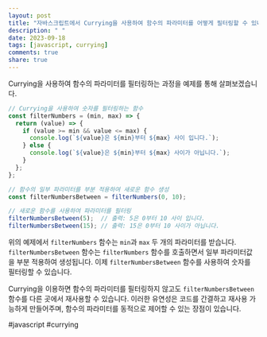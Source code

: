 ```yaml
---
layout: post
title: "자바스크립트에서 Currying을 사용하여 함수의 파라미터를 어떻게 필터링할 수 있나요?"
description: " "
date: 2023-09-18
tags: [javascript, currying]
comments: true
share: true
---
```


Currying을 사용하여 함수의 파라미터를 필터링하는 과정을 예제를 통해 살펴보겠습니다.

```javascript
// Currying을 사용하여 숫자를 필터링하는 함수
const filterNumbers = (min, max) => {
  return (value) => {
    if (value >= min && value <= max) {
      console.log(`${value}은 ${min}부터 ${max} 사이 입니다.`);
    } else {
      console.log(`${value}은 ${min}부터 ${max} 사이가 아닙니다.`);
    }
  };
};

// 함수의 일부 파라미터를 부분 적용하여 새로운 함수 생성
const filterNumbersBetween = filterNumbers(0, 10);

// 새로운 함수를 사용하여 파라미터를 필터링
filterNumbersBetween(5);  // 출력: 5은 0부터 10 사이 입니다.
filterNumbersBetween(15); // 출력: 15은 0부터 10 사이가 아닙니다.
```

위의 예제에서 `filterNumbers` 함수는 `min`과 `max` 두 개의 파라미터를 받습니다. `filterNumbersBetween` 함수는 `filterNumbers` 함수를 호출하면서 일부 파라미터값을 부분 적용하여 생성됩니다. 이제 `filterNumbersBetween` 함수를 사용하여 숫자를 필터링할 수 있습니다.

Currying을 이용하면 함수의 파라미터를 필터링하지 않고도 `filterNumbersBetween` 함수를 다른 곳에서 재사용할 수 있습니다. 이러한 유연성은 코드를 간결하고 재사용 가능하게 만들어주며, 함수의 파라미터를 동적으로 제어할 수 있는 장점이 있습니다.

#javascript #currying
